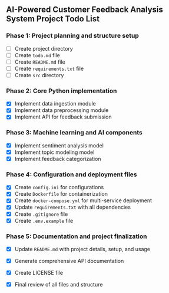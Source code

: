 ## AI-Powered Customer Feedback Analysis System Project Todo List

### Phase 1: Project planning and structure setup
- [ ] Create project directory
- [ ] Create `todo.md` file
- [ ] Create `README.md` file
- [ ] Create `requirements.txt` file
- [ ] Create `src` directory

### Phase 2: Core Python implementation
- [x] Implement data ingestion module
- [x] Implement data preprocessing module
- [x] Implement API for feedback submission

### Phase 3: Machine learning and AI components
- [x] Implement sentiment analysis model
- [x] Implement topic modeling model
- [x] Implement feedback categorization

### Phase 4: Configuration and deployment files
- [x] Create `config.ini` for configurations
- [x] Create `Dockerfile` for containerization
- [x] Create `docker-compose.yml` for multi-service deployment
- [x] Update `requirements.txt` with all dependencies
- [x] Create `.gitignore` file
- [x] Create `.env.example` file

### Phase 5: Documentation and project finalization
- [x] Update `README.md` with project details, setup, and usage
- [x] Generate comprehensive API documentation
- [x] Create LICENSE file
- [x] Final review of all files and structure

